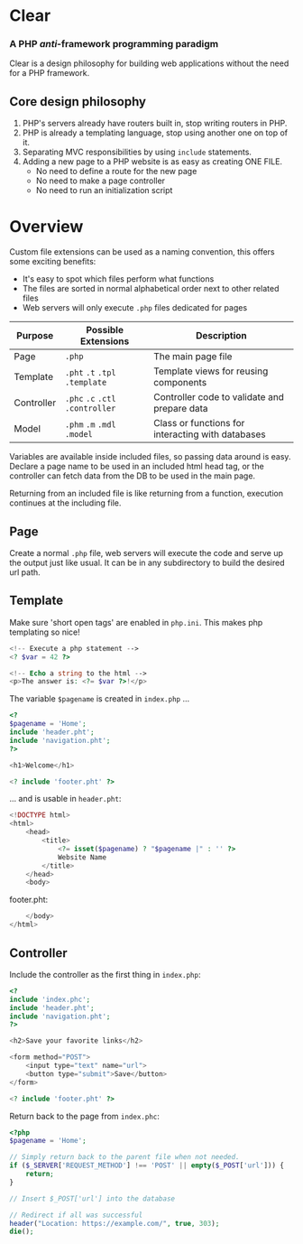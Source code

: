 # Clear

### A PHP *anti*-framework programming paradigm

Clear is a design philosophy for building web applications without the need for a PHP framework.

## Core design philosophy

1. PHP's servers already have routers built in, stop writing routers in PHP.
2. PHP is already a templating language, stop using another one on top of it.
3. Separating MVC responsibilities by using `include` statements.
4. Adding a new page to a PHP website is as easy as creating ONE FILE.
	* No need to define a route for the new page
	* No need to make a page controller
	* No need to run an initialization script

# Overview

Custom file extensions can be used as a naming convention, this offers some exciting benefits:
 * It's easy to spot which files perform what functions
 * The files are sorted in normal alphabetical order next to other related files
 * Web servers will only execute `.php` files dedicated for pages

Purpose    | Possible Extensions | Description
-----------|---------------------|------------
Page       |`.php`               | The main page file
Template   |`.pht` `.t` `.tpl` `.template`| Template views for reusing components
Controller |`.phc` `.c` `.ctl` `.controller`| Controller code to validate and prepare data
Model      |`.phm` `.m` `.mdl` `.model` | Class or functions for interacting with databases

Variables are available inside included files, so passing data around is easy. Declare a page name to be used in an included html head tag, or the controller can fetch data from the DB to be used in the main page.

Returning from an included file is like returning from a function, execution continues at the including file.

## Page

Create a normal `.php` file, web servers will execute the code and serve up the output just like usual. It can be in any subdirectory to build the desired url path.

## Template

Make sure 'short open tags' are enabled in `php.ini`. This makes php templating so nice!

```php
<!-- Execute a php statement -->
<? $var = 42 ?>

<!-- Echo a string to the html -->
<p>The answer is: <?= $var ?>!</p>
```

The variable `$pagename` is created in `index.php` ...

```php
<?
$pagename = 'Home';
include 'header.pht';
include 'navigation.pht';
?>

<h1>Welcome</h1>

<? include 'footer.pht' ?>
```

... and is usable in `header.pht`:

```php
<!DOCTYPE html>
<html>
    <head>
        <title>
            <?= isset($pagename) ? "$pagename |" : '' ?>
            Website Name
        </title>
    </head>
    <body>
```

footer.pht:
```php
    </body>
</html>
```

## Controller

Include the controller as the first thing in `index.php`:

```php
<?
include 'index.phc';
include 'header.pht';
include 'navigation.pht';
?>

<h2>Save your favorite links</h2>

<form method="POST">
    <input type="text" name="url">
    <button type="submit">Save</button>
</form>

<? include 'footer.pht' ?>
```

Return back to the page from `index.phc`:

```php
<?php
$pagename = 'Home';

// Simply return back to the parent file when not needed.
if ($_SERVER['REQUEST_METHOD'] !== 'POST' || empty($_POST['url'])) {
    return;
}

// Insert $_POST['url'] into the database

// Redirect if all was successful
header("Location: https://example.com/", true, 303);
die();
```
